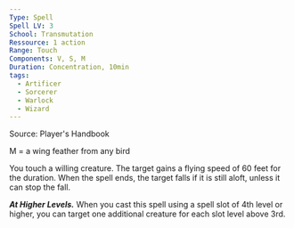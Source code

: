 ```yaml
---
Type: Spell
Spell LV: 3
School: Transmutation
Ressource: 1 action
Range: Touch
Components: V, S, M
Duration: Concentration, 10min
tags:
  - Artificer
  - Sorcerer
  - Warlock
  - Wizard
---
```

Source: Player's Handbook

M = a wing feather from any bird

You touch a willing creature. The target gains a flying speed of 60 feet for the duration. When the spell ends, the target falls if it is still aloft, unless it can stop the fall.

**_At Higher Levels._** When you cast this spell using a spell slot of 4th level or higher, you can target one additional creature for each slot level above 3rd.